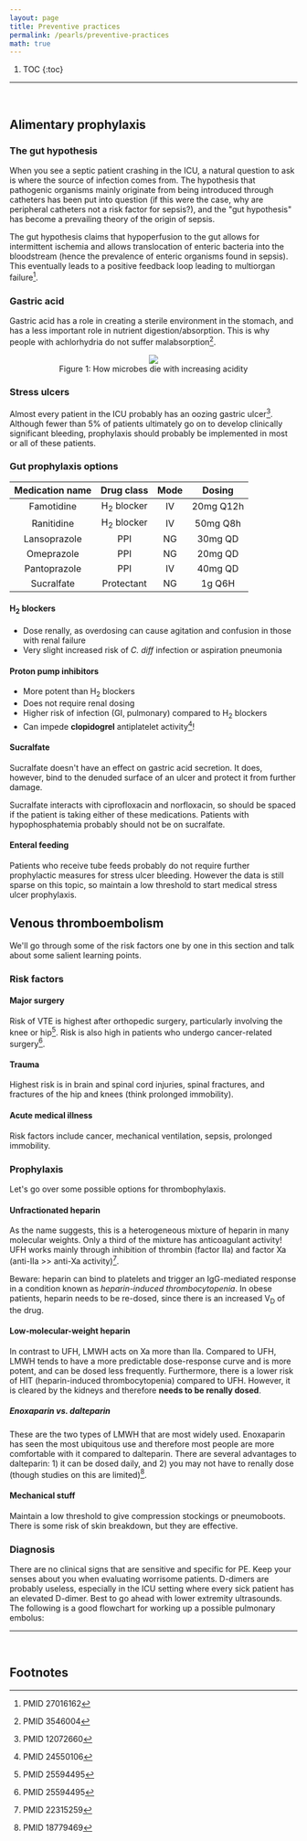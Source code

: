 ```yaml
---
layout: page
title: Preventive practices
permalink: /pearls/preventive-practices
math: true
---
```


1. TOC
{:toc}

___  
&nbsp;  

## Alimentary prophylaxis

### The gut hypothesis
When you see a septic patient crashing in the ICU, a natural question to ask is where the source of infection comes from. The hypothesis that pathogenic organisms mainly originate from being introduced through catheters has been put into question (if this were the case, why are peripheral catheters not a risk factor for sepsis?), and the "gut hypothesis" has become a prevailing theory of the origin of sepsis.  

The gut hypothesis claims that hypoperfusion to the gut allows for intermittent ischemia and allows translocation of enteric bacteria into the bloodstream (hence the prevalence of enteric organisms found in sepsis). This eventually leads to a positive feedback loop leading to multiorgan failure[^1].

### Gastric acid
Gastric acid has a role in creating a sterile environment in the stomach, and has a less important role in nutrient digestion/absorption. This is why people with achlorhydria do not suffer malabsorption[^2].  

<center>
<figure>
  <img src="{{site.url}}/assets/preventive_practices/ph_microbe.png" style="max-width: 500px; height: auto"/>
  <figcaption>Figure 1: How microbes die with increasing acidity</figcaption>
</figure>
</center>  

### Stress ulcers
Almost every patient in the ICU probably has an oozing gastric ulcer[^3]. Although fewer than 5% of patients ultimately go on to develop clinically significant bleeding, prophylaxis should probably be implemented in most or all of these patients.  

### Gut prophylaxis options

| Medication name | Drug class | Mode | Dosing |
|:-:|:-:|:-:|:-:|
| Famotidine | H<sub>2</sub> blocker | IV | 20mg Q12h |
| Ranitidine | H<sub>2</sub> blocker | IV | 50mg Q8h |
| Lansoprazole | PPI | NG | 30mg QD |
| Omeprazole | PPI | NG | 20mg QD |
| Pantoprazole | PPI | IV | 40mg QD |
| Sucralfate | Protectant | NG | 1g Q6H |

#### H<sub>2</sub> blockers
* Dose renally, as overdosing can cause agitation and confusion in those with renal failure
* Very slight increased risk of *C. diff* infection or aspiration pneumonia  

#### Proton pump inhibitors
* More potent than H<sub>2</sub> blockers
* Does not require renal dosing
* Higher risk of infection (GI, pulmonary) compared to H<sub>2</sub> blockers
* Can impede **clopidogrel** antiplatelet activity[^4]!

#### Sucralfate
Sucralfate doesn't have an effect on gastric acid secretion. It does, however, bind to the denuded surface of an ulcer and protect it from further damage.  

Sucralfate interacts with ciprofloxacin and norfloxacin, so should be spaced if the patient is taking either of these medications. Patients with hypophosphatemia probably should not be on sucralfate.

#### Enteral feeding
Patients who receive tube feeds probably do not require further prophylactic measures for stress ulcer bleeding. However the data is still sparse on this topic, so maintain a low threshold to start medical stress ulcer prophylaxis.

## Venous thromboembolism
We'll go through some of the risk factors one by one in this section and talk about some salient learning points.

### Risk factors

#### Major surgery
Risk of VTE is highest after orthopedic surgery, particularly involving the knee or hip[^5]. Risk is also high in patients who undergo cancer-related surgery[^5].

#### Trauma
Highest risk is in brain and spinal cord injuries, spinal fractures, and fractures of the hip and knees (think prolonged immobility).

#### Acute medical illness
Risk factors include cancer, mechanical ventilation, sepsis, prolonged immobility.

### Prophylaxis
Let's go over some possible options for thrombophylaxis.

#### Unfractionated heparin
As the name suggests, this is a heterogeneous mixture of heparin in many molecular weights. Only a third of the mixture has anticoagulant activity! UFH works mainly through inhibition of thrombin (factor IIa) and factor Xa (anti-IIa >> anti-Xa activity)[^6].  

Beware: heparin can bind to platelets and trigger an IgG-mediated response in a condition known as *heparin-induced thrombocytopenia*. In obese patients, heparin needs to be re-dosed, since there is an increased V<sub>D</sub> of the drug.

#### Low-molecular-weight heparin
In contrast to UFH, LMWH acts on Xa more than IIa. Compared to UFH, LMWH tends to have a more predictable dose-response curve and is more potent, and can be dosed less frequently. Furthermore, there is a lower risk of HIT (heparin-induced thrombocytopenia) compared to UFH. However, it is cleared by the kidneys and therefore **needs to be renally dosed**.  

##### Enoxaparin vs. dalteparin
These are the two types of LMWH that are most widely used. Enoxaparin has seen the most ubiquitous use and therefore most people are more comfortable with it compared to dalteparin. There are several advantages to dalteparin: 1) it can be dosed daily, and 2) you may not have to renally dose (though studies on this are limited)[^7].

#### Mechanical stuff
Maintain a low threshold to give compression stockings or pneumoboots. There is some risk of skin breakdown, but they are effective.

### Diagnosis
There are no clinical signs that are sensitive and specific for PE. Keep your senses about you when evaluating worrisome patients. D-dimers are probably useless, especially in the ICU setting where every sick patient has an elevated D-dimer. Best to go ahead with lower extremity ultrasounds. The following is a good flowchart for working up a possible pulmonary embolus:
___  
&nbsp;  

## Footnotes ##
[^1]: PMID 27016162
[^2]: PMID 3546004
[^3]: PMID 12072660
[^4]: PMID 24550106
[^5]: PMID 25594495
[^6]: PMID 22315259
[^7]: PMID 18779469
